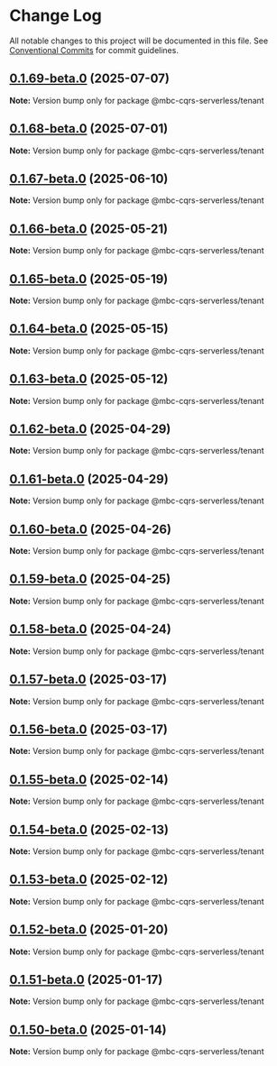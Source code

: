 # Change Log

All notable changes to this project will be documented in this file.
See [Conventional Commits](https://conventionalcommits.org) for commit guidelines.

## [0.1.69-beta.0](https://github.com/mbc-net/mbc-cqrs-serverless/compare/v0.1.68-beta.0...v0.1.69-beta.0) (2025-07-07)

**Note:** Version bump only for package @mbc-cqrs-serverless/tenant

## [0.1.68-beta.0](https://github.com/mbc-net/mbc-cqrs-serverless/compare/v0.1.67-beta.0...v0.1.68-beta.0) (2025-07-01)

**Note:** Version bump only for package @mbc-cqrs-serverless/tenant

## [0.1.67-beta.0](https://github.com/mbc-net/mbc-cqrs-serverless/compare/v0.1.66-beta.0...v0.1.67-beta.0) (2025-06-10)

**Note:** Version bump only for package @mbc-cqrs-serverless/tenant

## [0.1.66-beta.0](https://github.com/mbc-net/mbc-cqrs-serverless/compare/v0.1.65-beta.0...v0.1.66-beta.0) (2025-05-21)

**Note:** Version bump only for package @mbc-cqrs-serverless/tenant

## [0.1.65-beta.0](https://github.com/mbc-net/mbc-cqrs-serverless/compare/v0.1.64-beta.0...v0.1.65-beta.0) (2025-05-19)

**Note:** Version bump only for package @mbc-cqrs-serverless/tenant

## [0.1.64-beta.0](https://github.com/mbc-net/mbc-cqrs-serverless/compare/v0.1.63-beta.0...v0.1.64-beta.0) (2025-05-15)

**Note:** Version bump only for package @mbc-cqrs-serverless/tenant

## [0.1.63-beta.0](https://github.com/mbc-net/mbc-cqrs-serverless/compare/v0.1.62-beta.0...v0.1.63-beta.0) (2025-05-12)

**Note:** Version bump only for package @mbc-cqrs-serverless/tenant

## [0.1.62-beta.0](https://github.com/mbc-net/mbc-cqrs-serverless/compare/v0.1.61-beta.0...v0.1.62-beta.0) (2025-04-29)

**Note:** Version bump only for package @mbc-cqrs-serverless/tenant

## [0.1.61-beta.0](https://github.com/mbc-net/mbc-cqrs-serverless/compare/v0.1.60-beta.0...v0.1.61-beta.0) (2025-04-29)

**Note:** Version bump only for package @mbc-cqrs-serverless/tenant

## [0.1.60-beta.0](https://github.com/mbc-net/mbc-cqrs-serverless/compare/v0.1.59-beta.0...v0.1.60-beta.0) (2025-04-26)

**Note:** Version bump only for package @mbc-cqrs-serverless/tenant

## [0.1.59-beta.0](https://github.com/mbc-net/mbc-cqrs-serverless/compare/v0.1.58-beta.0...v0.1.59-beta.0) (2025-04-25)

**Note:** Version bump only for package @mbc-cqrs-serverless/tenant

## [0.1.58-beta.0](https://github.com/mbc-net/mbc-cqrs-serverless/compare/v0.1.57-beta.0...v0.1.58-beta.0) (2025-04-24)

**Note:** Version bump only for package @mbc-cqrs-serverless/tenant

## [0.1.57-beta.0](https://github.com/mbc-net/mbc-cqrs-serverless/compare/v0.1.56-beta.0...v0.1.57-beta.0) (2025-03-17)

**Note:** Version bump only for package @mbc-cqrs-serverless/tenant

## [0.1.56-beta.0](https://github.com/mbc-net/mbc-cqrs-serverless/compare/v0.1.55-beta.0...v0.1.56-beta.0) (2025-03-17)

**Note:** Version bump only for package @mbc-cqrs-serverless/tenant

## [0.1.55-beta.0](https://github.com/mbc-net/mbc-cqrs-serverless/compare/v0.1.54-beta.0...v0.1.55-beta.0) (2025-02-14)

**Note:** Version bump only for package @mbc-cqrs-serverless/tenant

## [0.1.54-beta.0](https://github.com/mbc-net/mbc-cqrs-serverless/compare/v0.1.53-beta.0...v0.1.54-beta.0) (2025-02-13)

**Note:** Version bump only for package @mbc-cqrs-serverless/tenant

## [0.1.53-beta.0](https://github.com/mbc-net/mbc-cqrs-serverless/compare/v0.1.52-beta.0...v0.1.53-beta.0) (2025-02-12)

**Note:** Version bump only for package @mbc-cqrs-serverless/tenant

## [0.1.52-beta.0](https://github.com/mbc-net/mbc-cqrs-serverless/compare/v0.1.51-beta.0...v0.1.52-beta.0) (2025-01-20)

**Note:** Version bump only for package @mbc-cqrs-serverless/tenant

## [0.1.51-beta.0](https://github.com/mbc-net/mbc-cqrs-serverless/compare/v0.1.50-beta.0...v0.1.51-beta.0) (2025-01-17)

**Note:** Version bump only for package @mbc-cqrs-serverless/tenant

## [0.1.50-beta.0](https://github.com/mbc-net/mbc-cqrs-serverless/compare/v0.1.49-beta.0...v0.1.50-beta.0) (2025-01-14)

**Note:** Version bump only for package @mbc-cqrs-serverless/tenant
